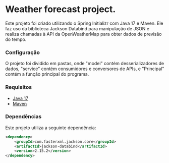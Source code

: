 # Weather forecast project.

Este projeto foi criado utilizando o Spring Initializr com Java 17 e Maven. Ele faz uso da biblioteca Jackson Databind para manipulação de JSON e realiza chamadas à API da OpenWeatherMap para obter dados de previsão do tempo.
### Configuração
O projeto foi dividido em pastas, onde "model" contém desserializadores de dados, "service" contém consumidores e conversores de APIs, e "Principal" contém a função principal do programa.

 ### Requisitos

- [Java 17](https://adoptopenjdk.net/)
- [Maven](https://maven.apache.org/)

### Dependências

Este projeto utiliza a seguinte dependência:

```xml
<dependency>
    <groupId>com.fasterxml.jackson.core</groupId>
    <artifactId>jackson-databind</artifactId>
    <version>2.15.2</version>
</dependency>
